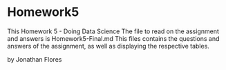 # Homework5
This Homework 5 - Doing Data Science
The file to read on the assignment and answers is Homework5-Final.md
This files contains the questions and answers of the assignment, as well as displaying the respective tables.

by Jonathan Flores
